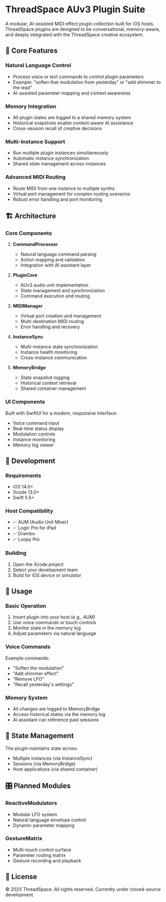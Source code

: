 # ThreadSpace AUv3 Plugin Suite

A modular, AI-assisted MIDI effect plugin collection built for iOS hosts. ThreadSpace plugins are designed to be conversational, memory-aware, and deeply integrated with the ThreadSpace creative ecosystem.

## 🎯 Core Features

### Natural Language Control
- Process voice or text commands to control plugin parameters
- Example: "soften that modulation from yesterday" or "add shimmer to the lead"
- AI-assisted parameter mapping and context awareness

### Memory Integration
- All plugin states are logged to a shared memory system
- Historical snapshots enable context-aware AI assistance
- Cross-session recall of creative decisions

### Multi-Instance Support
- Run multiple plugin instances simultaneously
- Automatic instance synchronization
- Shared state management across instances

### Advanced MIDI Routing
- Route MIDI from one instance to multiple synths
- Virtual port management for complex routing scenarios
- Robust error handling and port monitoring

## 🏗 Architecture

### Core Components

1. **CommandProcessor**
   - Natural language command parsing
   - Action mapping and validation
   - Integration with AI assistant layer

2. **PluginCore**
   - AUv3 audio unit implementation
   - State management and synchronization
   - Command execution and routing

3. **MIDIManager**
   - Virtual port creation and management
   - Multi-destination MIDI routing
   - Error handling and recovery

4. **InstanceSync**
   - Multi-instance state synchronization
   - Instance health monitoring
   - Cross-instance communication

5. **MemoryBridge**
   - State snapshot logging
   - Historical context retrieval
   - Shared container management

### UI Components

Built with SwiftUI for a modern, responsive interface:
- Voice command input
- Real-time status display
- Modulation controls
- Instance monitoring
- Memory log viewer

## 🔧 Development

### Requirements
- iOS 14.0+
- Xcode 13.0+
- Swift 5.5+

### Host Compatibility
- ✅ AUM (Audio Unit Mixer)
- ✅ Logic Pro for iPad
- ✅ Drambo
- ✅ Loopy Pro

### Building
1. Open the Xcode project
2. Select your development team
3. Build for iOS device or simulator

## 📝 Usage

### Basic Operation
1. Insert plugin into your host (e.g., AUM)
2. Use voice commands or touch controls
3. Monitor state in the memory log
4. Adjust parameters via natural language

### Voice Commands
Example commands:
- "Soften the modulation"
- "Add shimmer effect"
- "Remove LFO"
- "Recall yesterday's settings"

### Memory System
- All changes are logged to MemoryBridge
- Access historical states via the memory log
- AI assistant can reference past sessions

## 🔄 State Management

The plugin maintains state across:
- Multiple instances (via InstanceSync)
- Sessions (via MemoryBridge)
- Host applications (via shared container)

## 🎛 Planned Modules

### ReactiveModulators
- Modular LFO system
- Natural language envelope control
- Dynamic parameter mapping

### GestureMatrix
- Multi-touch control surface
- Parameter routing matrix
- Gesture recording and playback

## 📄 License

© 2025 ThreadSpace. All rights reserved.
Currently under closed-source development.
